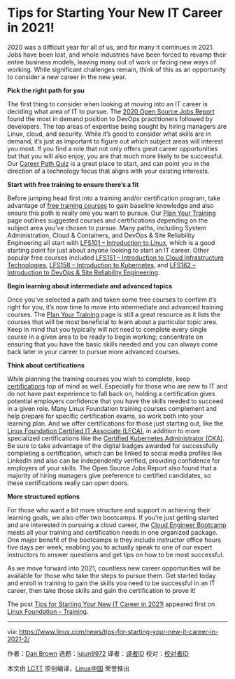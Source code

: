 [#]: collector: (lujun9972)
[#]: translator: ( )
[#]: reviewer: ( )
[#]: publisher: ( )
[#]: url: ( )
[#]: subject: (Tips for Starting Your New IT Career in 2021!)
[#]: via: (https://www.linux.com/news/tips-for-starting-your-new-it-career-in-2021-2/)
[#]: author: (Dan Brown https://training.linuxfoundation.org/announcements/tips-for-starting-your-new-it-career-in-2021/)

Tips for Starting Your New IT Career in 2021!
======

2020 was a difficult year for all of us, and for many it continues in 2021. Jobs have been lost, and whole industries have been forced to revamp their entire business models, leaving many out of work or facing new ways of working. While significant challenges remain, think of this as an opportunity to consider a new career in the new year. 

**Pick the right path for you**

The first thing to consider when looking at moving into an IT career is deciding what area of IT to pursue. The [2020 Open Source Jobs Report][1] found the most in demand position to DevOps practitioners followed by developers. The top areas of expertise being sought by hiring managers are Linux, cloud, and security. While it’s good to consider what skills are in demand, it’s just as important to figure out which subject areas will interest you most. If you find a role that not only offers great career opportunities but that you will also enjoy, you are that much more likely to be successful. Our [Career Path Quiz][2] is a great place to start, and can point you in the direction of a technology focus that aligns with your existing interests.

**Start with free training to ensure there’s a fit**

Before jumping head first into a training and/or certification program, take advantage of [free training courses][3] to gain baseline knowledge and also ensure this path is really one you want to pursue. Our [Plan Your Training][4] page outlines suggested courses and certifications depending on the subject area you’ve chosen to pursue. Many paths, including System Administration, Cloud &amp; Containers, and DevOps &amp; Site Reliability Engineering all start with [LFS101 – Introduction to Linux][5], which is a good starting point for just about anyone looking to start an IT career. Other popular free courses included [LFS151 – Introduction to Cloud Infrastructure Technologies][6], [LFS158 – Introduction to Kubernetes][7], and [LFS162 – Introduction to DevOps &amp; Site Reliability Engineering][8].

**Begin learning about intermediate and advanced topics**

Once you’ve selected a path and taken some free courses to confirm it’s right for you, it’s now time to move into intermediate and advanced training courses. The [Plan Your Training][4] page is still a great resource as it lists the courses that will be most beneficial to learn about a particular topic area. Keep in mind that you typically will not need to complete every single course in a given area to be ready to begin working; concentrate on ensuring that you have the basic skills needed and you can always come back later in your career to pursue more advanced courses.

**Think about certifications**

While planning the training courses you wish to complete, keep [certifications][9] top of mind as well. Especially for those who are new to IT and do not have past experience to fall back on, holding a certification gives potential employers confidence that you have the skills needed to succeed in a given role. Many Linux Foundation training courses complement and help prepare for specific certification exams, so work both into your learning plan. And we offer certifications for those just starting out, like the [Linux Foundation Certified IT Associate (LFCA)][10], in addition to more specialized certifications like the [Certified Kubernetes Administrator (CKA)][11]. Be sure to take advantage of the digital badges awarded for successfully completing a certification, which can be linked to social media profiles like LinkedIn and also can be independently verified, providing confidence for employers of your skills. The Open Source Jobs Report also found that a majority of hiring managers give preference to certified candidates, so these certifications really can open doors.

**More structured options**

For those who want a bit more structure and support in achieving their learning goals, we also offer two bootcamps. If you’re just getting started and are interested in pursuing a cloud career, the [Cloud Engineer Bootcamp][12] meets all your training and certification needs in one organized package. One major benefit of the bootcamps is they include instructor office hours five days per week, enabling you to actually speak to one of our expert instructors to answer questions and get tips on how to be most successful. 

As we move forward into 2021, countless new career opportunities will be available for those who take the steps to pursue them. Get started today and enroll in training to gain the skills you need to be successful in an IT career, then take those skills and gain the certification to prove it!

The post [Tips for Starting Your New IT Career in 2021!][13] appeared first on [Linux Foundation – Training][14].

--------------------------------------------------------------------------------

via: https://www.linux.com/news/tips-for-starting-your-new-it-career-in-2021-2/

作者：[Dan Brown][a]
选题：[lujun9972][b]
译者：[译者ID](https://github.com/译者ID)
校对：[校对者ID](https://github.com/校对者ID)

本文由 [LCTT](https://github.com/LCTT/TranslateProject) 原创编译，[Linux中国](https://linux.cn/) 荣誉推出

[a]: https://training.linuxfoundation.org/announcements/tips-for-starting-your-new-it-career-in-2021/
[b]: https://github.com/lujun9972
[1]: https://training.linuxfoundation.org/resources/2020-open-source-jobs-report/
[2]: https://training.linuxfoundation.org/training/career-path-quiz/
[3]: https://training.linuxfoundation.org/resources/?_sft_content_type=free-course
[4]: https://training.linuxfoundation.org/training/plan-your-training/
[5]: https://training.linuxfoundation.org/training/introduction-to-linux/
[6]: https://training.linuxfoundation.org/training/introduction-to-cloud-infrastructure-technologies/
[7]: https://training.linuxfoundation.org/training/introduction-to-kubernetes/
[8]: https://training.linuxfoundation.org/training/introduction-to-devops-and-site-reliability-engineering-lfs162/
[9]: https://training.linuxfoundation.org/full-catalog/?_sft_product_type=certification
[10]: https://training.linuxfoundation.org/certification/certified-it-associate/
[11]: https://training.linuxfoundation.org/certification/certified-kubernetes-administrator-cka/
[12]: https://training.linuxfoundation.org/training/cloud-engineer-bootcamp/
[13]: https://training.linuxfoundation.org/announcements/tips-for-starting-your-new-it-career-in-2021/
[14]: https://training.linuxfoundation.org/
